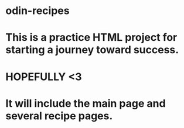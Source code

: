 # odin-recipes

# This is a practice HTML project for starting a journey toward success. 
# HOPEFULLY <3
# It will include the main page and several recipe pages.